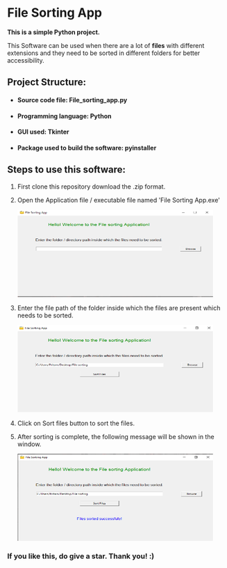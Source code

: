 # File Sorting App

<b>This is a simple Python project.</b>

This Software can be used when there are a lot of <b>files</b> with different extensions and they need to be sorted in different folders for better accessibility.


## Project Structure: 

- #### Source code file: File_sorting_app.py

- #### Programming language: Python

- #### GUI used: Tkinter

- #### Package used to build the software: pyinstaller

## Steps to use this software:


1. First clone this repository download the .zip format.

2. Open the Application file / executable file named 'File Sorting App.exe'

    <img src = "screenshots\1.png" height = 200 width = 450>

3. Enter the file path of the folder inside which the files are present which needs to be sorted.

    <img src = "screenshots\2.png" height = 200 width = 450>


4. Click on Sort files button to sort the files.

5. After sorting is complete, the following message will be shown in the window.

    <img src = "screenshots\3.png" height = 200 width = 450>



### If you like this, do give a star. Thank you! :)


